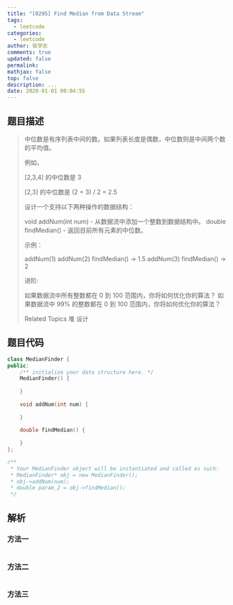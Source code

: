```yaml
---
title: "[0295] Find Median from Data Stream"
tags:
  - leetcode
categories:
  - leetcode
author: 张学志
comments: true
updated: false
permalink:
mathjax: false
top: false
description: ...
date: 2020-01-01 00:04:55
---
```


## 题目描述

> 中位数是有序列表中间的数。如果列表长度是偶数，中位数则是中间两个数的平均值。 
> 
> 例如， 
> 
> [2,3,4] 的中位数是 3 
> 
> [2,3] 的中位数是 (2 + 3) / 2 = 2.5 
> 
> 设计一个支持以下两种操作的数据结构： 
> 
> 
> void addNum(int num) - 从数据流中添加一个整数到数据结构中。 
> double findMedian() - 返回目前所有元素的中位数。 
> 
> 
> 示例： 
> 
> addNum(1)
> addNum(2)
> findMedian() -> 1.5
> addNum(3) 
> findMedian() -> 2 
> 
> 进阶: 
> 
> 
> 如果数据流中所有整数都在 0 到 100 范围内，你将如何优化你的算法？ 
> 如果数据流中 99% 的整数都在 0 到 100 范围内，你将如何优化你的算法？ 
> 
> Related Topics 堆 设计

## 题目代码

```cpp
class MedianFinder {
public:
    /** initialize your data structure here. */
    MedianFinder() {
        
    }
    
    void addNum(int num) {
        
    }
    
    double findMedian() {
        
    }
};

/**
 * Your MedianFinder object will be instantiated and called as such:
 * MedianFinder* obj = new MedianFinder();
 * obj->addNum(num);
 * double param_2 = obj->findMedian();
 */
```

## 解析

### 方法一

```cpp

```

### 方法二

```cpp

```

### 方法三

```cpp

```

